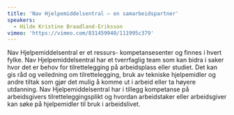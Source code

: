 ```yaml
---
title: 'Nav Hjelpemiddelsentral – en samarbeidspartner'
speakers:
  - Hilde Kristine Braadland-Eriksson
vimeo: 'https://vimeo.com/831459940/111995c379'
---
```


Nav Hjelpemiddelsentral er et ressurs- kompetansesenter og finnes i hvert fylke. Nav Hjelpemiddelsentral har et tverrfaglig team som kan bidra i saker hvor det er behov for tilrettelegging på arbeidsplass eller studiet. Det kan gis råd og veiledning om tilrettelegging, bruk av tekniske hjelpemidler og andre tiltak som gjør det mulig å komme ut i arbeid eller ta høyere utdanning. Nav Hjelpemiddelsentral har i tillegg kompetanse på arbeidsgivers tilretteleggingsplikt og hvordan arbeidstaker eller arbeidsgiver kan søke på hjelpemidler til bruk i arbeidslivet.